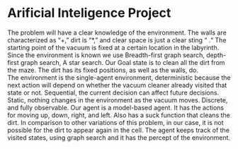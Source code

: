 # Arificial Inteligence Project


The problem will have a clear knowledge of the environment. The walls are characterized as “+,” dirt is “*,” and clear space is just a clear sting “ .“ The starting point of the vacuum is fixed at a certain location in the labyrinth. Since the environment is known we use Breadth-first graph search, depth-first graph search, A star search. 
Our Goal state is to clean all the dirt from the maze. The dirt has its fixed positions, as well as the walls, do.  
The environment is the single-agent environment, deterministic because the next action will depend on whether the vacuum cleaner already visited that state or not. Sequential, the current decision can affect future decisions. Static, nothing changes in the environment as the vacuum moves. Discrete, and fully observable.
Our agent is a model-based agent. It has the actions for moving up, down, right, and left. Also has a suck function that cleans the dirt. In comparison to other variations of this problem, in our case, it is not possible for the dirt to appear again in the cell. The agent keeps track of the visited states, using graph search and it has the percept of the environment. 
